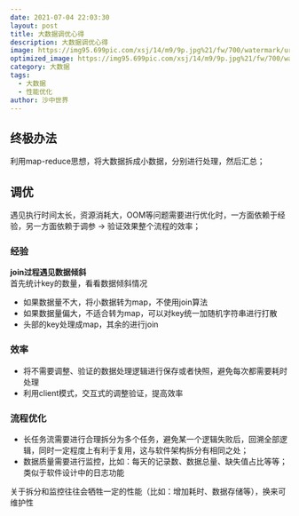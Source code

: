 ```yaml
---
date: 2021-07-04 22:03:30
layout: post
title: 大数据调优心得
description: 大数据调优心得
image: https://img95.699pic.com/xsj/14/m9/9p.jpg%21/fw/700/watermark/url/L3hzai93YXRlcl9kZXRhaWwyLnBuZw/align/southeast
optimized_image: https://img95.699pic.com/xsj/14/m9/9p.jpg%21/fw/700/watermark/url/L3hzai93YXRlcl9kZXRhaWwyLnBuZw/align/southeast
category: 大数据
tags:
  - 大数据
  - 性能优化
author: 沙中世界
---
```


## 终极办法
利用map-reduce思想，将大数据拆成小数据，分别进行处理，然后汇总；

## 调优
遇见执行时间太长，资源消耗大，OOM等问题需要进行优化时，一方面依赖于经验，另一方面依赖于调参 → 验证效果整个流程的效率；

### 经验
**join过程遇见数据倾斜**<br>
首先统计key的数量，看看数据倾斜情况<br>
- 如果数据量不大，将小数据转为map，不使用join算法
- 如果数据量偏大，不适合转为map，可以对key统一加随机字符串进行打散
- 头部的key处理成map，其余的进行join

### 效率
- 将不需要调整、验证的数据处理逻辑进行保存或者快照，避免每次都需要耗时处理
- 利用client模式，交互式的调整验证，提高效率

### 流程优化
- 长任务流需要进行合理拆分为多个任务，避免某一个逻辑失败后，回溯全部逻辑，同时一定程度上有利于复用，这与软件架构拆分有相同之处；
- 数据质量需要进行监控，比如：每天的记录数、数据总量、缺失值占比等等；类似于软件设计中的日志功能

关于拆分和监控往往会牺牲一定的性能（比如：增加耗时、数据存储等），换来可维护性
